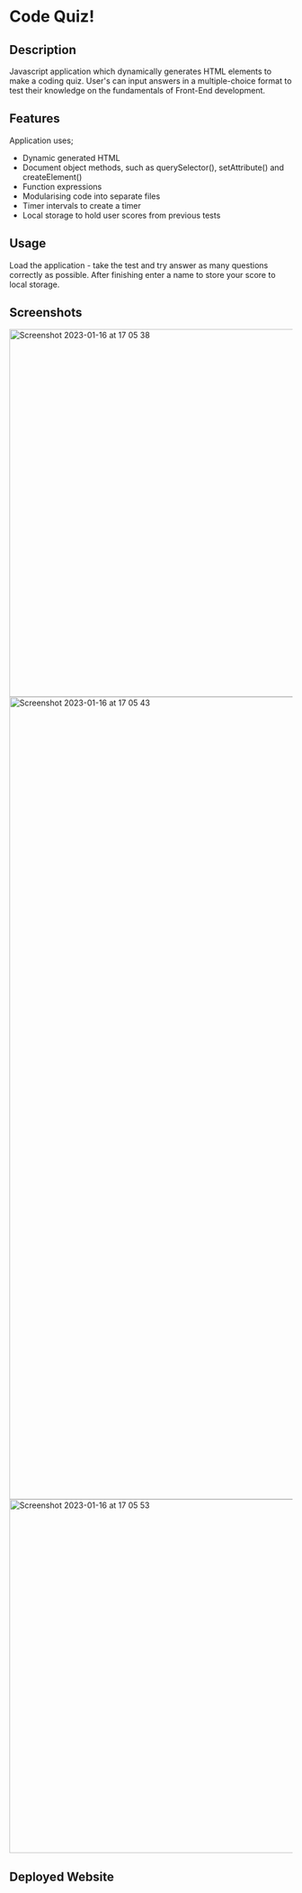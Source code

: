# Code Quiz!

## Description
Javascript application which dynamically generates HTML elements to make a coding quiz. User's can input answers in a multiple-choice format to test their knowledge on the fundamentals of Front-End development.

## Features
Application uses; 
- Dynamic generated HTML 
- Document object methods, such as querySelector(), setAttribute() and createElement()
- Function expressions 
- Modularising code into separate files 
- Timer intervals to create a timer
- Local storage to hold user scores from previous tests

## Usage
Load the application - take the test and try answer as many questions correctly as possible. After finishing enter a name to store your score to local storage.

## Screenshots
<img width="654" alt="Screenshot 2023-01-16 at 17 05 38" src="https://user-images.githubusercontent.com/114486176/212733122-aece58d6-5b49-49aa-a364-32b8d00b3fa9.png">
<img width="1427" alt="Screenshot 2023-01-16 at 17 05 43" src="https://user-images.githubusercontent.com/114486176/212733138-6597c0a0-6efc-4c21-9462-3c1526c481f3.png">
<img width="629" alt="Screenshot 2023-01-16 at 17 05 53" src="https://user-images.githubusercontent.com/114486176/212733151-e70d68b0-7400-4c94-af39-9071b444e40e.png">


## Deployed Website
